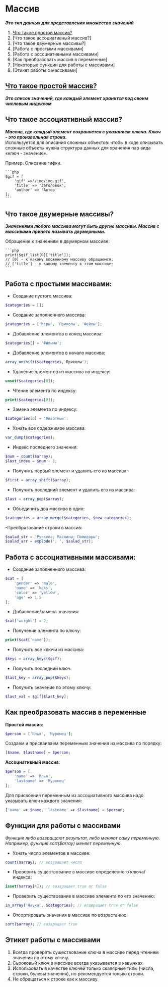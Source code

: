 # Массив 
**_Это тип данных для представления множества значений_**  

1. [Что такое простой массив?](#1)
2. [Что такое ассоциативный массив?]
3. [Что такое двумерные массивы?]
4. [Работа с простыми массивами]
5. [Работа с ассоциативными массивами]
6. [Как преобразовать массив в переменные]
7. [Некоторые функции для работы с массивами]
8. [Этикет работы с массивами]


## <a href="#1">Что такое простой массив?</a>
**_Это список значений, где каждый элемент хранится под своим числовым индексом_**  

## Что такое ассоциативный массив?
**_Массив, где каждый элемент сохраняется с указанием ключа. Ключ - это произвольная строка._**  
	Используется для описания сложных объектов: чтобы в коде описывать сложные объекты нужна структура данных для хранения пар вида «ключ - значение».

 Пример. Описание гифки.

	```php  
	$gif = [  
		'gif' =>'/img/img.gif',  
		'title' => 'Заголовок',  
		'author' => 'Автор'  
	];
	```

## Что такое двумерные массивы?
**_Значениями любого массива могут быть другие массивы. Массив с массивами принято называть двумерными._**  

Обращение к значениям в двумерном массиве:

	```php
	print($gif_list[0]['title']); 
	// [0] - к какому вложенному массиву обращаемся;
	// ['title'] - к какому элементу в этом массиве; 
	```

## Работа с простыми массивами:  

- Создание пустого массива:  
 ```php 
$categories = [];
```  
- Создание заполненного массива:
```php
$categories = ['Игры', 'Приколы', 'Фейлы'];
```
- Добавление элементов в конец массива:
```php
$categories[] = 'Фильмы';
```
- Добавление элементов в начало массива:
```php
array_unshift($categories, Приколы');
```
- Удаление элементов из массива по индексу:
```php
unset($categories[0]);
```
- Чтение элемента по индексу:
```php
print($categories[0]);
```
- Замена элемента по индексу:
```php
$categories[0] = 'Животные';
```
- Узнать все содержимое массива:
```php
var_dump($categories);
```
- Индекс последнего значения:
```php
$num = count($array);
$last_index = $num - 1;
```
- Получить первый элемент и удалить его из массива:
```php
$first = array_shift($array);
```
- Получить последний элемент и удалить его из массива:
```php
$last = array_pop($array);
```
- Объединить два массива в один:
```php
$categories = array_merge($categories, $new_categories);
```
-Преобразование строки в массив:
```php
$salad_str = 'Руккола; Маслины; Помидоры';
$salad_arr = explode('; ', $salad_str);
```

## Работа с ассоциативными массивами:

- Создание заполненного массива:
```php
$cat = [
	'gender' => 'male',
	'name' => 'keks',
	'color' => 'yellow',
	'age' => 1.5
];
```
- Добавление/замена значения:
```php
$cat['weight'] = 2;
```
- Получение элемента по ключу:
```php
print($cat['name']);
```
- Получить все ключи из массива:
```php
$keys = array_keys($gif);
```
- Получить последний ключ:
```php
$last_key = array_pop($keys);
```
- Получить значение по этому ключу:
```php
$last_val = $gif[$last_key];
```

## Как преобразовать массив в переменные

**Простой массив**:  

```php
$person = ['Илья', 'Муромец'];
```
Создаем и присваиваем переменным значения из массива по порядку:

```php
[$name, $lastname] = $person;
```

**Ассоциативный массив**:

```php
$person = [
	'name' => 'Илья',
	'lastname' => 'Муромец'
];
```

Для присвоения переменным из ассоциативного массива надо указывать ключ каждого значения:

```php
['name' => $name, 'lastname' => $lastname] = $person;
```

## Функции для работы с массивами
_Функции либо возвращают результат, либо меняют саму переменную. Например, функция sort($array) меняет переменную._  

- Узнать число элементов в массиве:
```php
count($array); // возвращает число
```
- Проверить существование в массиве определенного ключа/индекса:
```php
isset($array[4]); // возвращает true or false
```
- Проверить существование в массиве элемента по его значению:
```php
in_array('Наука', $categories); // возвращает true or false
```
- Отсортировать значения в массиве по возрастанию:
```php
sort($array); // возвращает true
```

## Этикет работы с массивами

1. Всегда проверять существование ключа в массиве перед чтением значения по этому ключу.  
2. Сьроковый ключ в массиве всегда указывается в кавычках.  
3. Использовать в качестве ключей только скалярные типы (числа, строки, булевы значения), но рекомендуется только строки.
4. Не обращаться к строке как к массиву.








